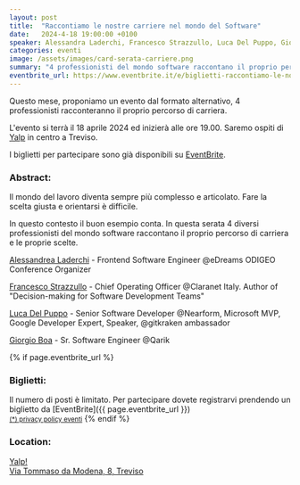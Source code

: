 ```yaml
---
layout: post
title:  "Raccontiamo le nostre carriere nel mondo del Software"
date:   2024-4-18 19:00:00 +0100
speaker: Alessandra Laderchi, Francesco Strazzullo, Luca Del Puppo, Giorgio Boa
categories: eventi
image: /assets/images/card-serata-carriere.png
summary: "4 professionisti del mondo software raccontano il proprio percorso di carriera e le proprie scelte"
eventbrite_url: https://www.eventbrite.it/e/biglietti-raccontiamo-le-nostre-carriere-nel-mondo-del-software-878982479257
---
```


Questo mese, proponiamo un evento dal formato alternativo, 4 professionisti racconteranno il proprio percorso di carriera.

L'evento si terrà il 18 aprile 2024 ed inizierà alle ore 19.00. Saremo ospiti di [Yalp](#location) in centro a Treviso.

I biglietti per partecipare sono già disponibili su [EventBrite](#tickets).

<h3>Abstract:</h3>

Il mondo del lavoro diventa sempre più complesso e articolato. Fare la scelta giusta e orientarsi è difficile.

In questo contesto il buon esempio conta. In questa serata 4 diversi professionisti del mondo software raccontano il proprio percorso di carriera e le proprie scelte.

<a id="speaker"></a>

[Alessandrea Laderchi](https://www.linkedin.com/in/alessandra-laderchi/) - Frontend Software Engineer @eDreams ODIGEO Conference Organizer


[Francesco Strazzullo](https://www.linkedin.com/in/francescostrazzullo/) - Chief Operating Officer @Claranet Italy. Author of "Decision-making for Software Development Teams"


[Luca Del Puppo](https://www.linkedin.com/in/lucadelpuppo/) - Senior Software Developer @Nearform, Microsoft MVP, Google Developer Expert, Speaker, @gitkraken ambassador


[Giorgio Boa](https://www.linkedin.com/in/giorgio-boa/) - Sr. Software Engineer @Qarik

{% if page.eventbrite_url %}
<a id="tickets"></a>

<h3>Biglietti:</h3>
Il numero di posti è limitato. Per partecipare dovete registrarvi prendendo un biglietto da [EventBrite]({{ page.eventbrite_url }})<br/>
<small><a href="#privacy-policy">(*) privacy policy eventi</a></small>
{% endif %}


<a id="location"></a>

<h3>Location:</h3>

[Yalp!<br />Via Tommaso da Modena, 8, Treviso](https://www.google.com/maps/dir//Via+Tommaso+da+Modena,+8,+31100+Treviso+TV/@45.6616737,12.1643282,12z/data=!4m8!4m7!1m0!1m5!1m1!1s0x477949d448d9ae83:0x49d918c81a78480e!2m2!1d12.2467288!2d45.6617033)
